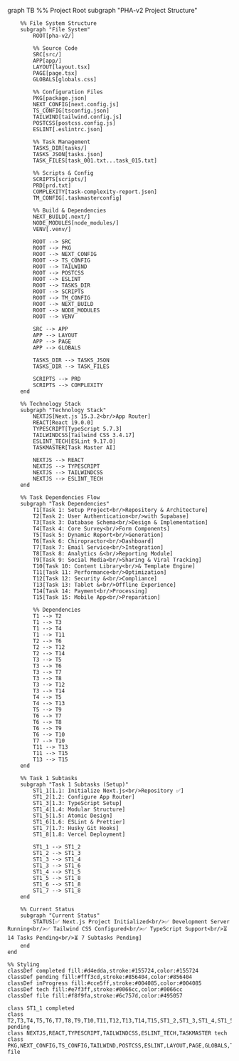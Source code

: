 graph TB
%% Project Root
subgraph "PHA-v2 Project Structure"

        %% File System Structure
        subgraph "File System"
            ROOT[pha-v2/]

            %% Source Code
            SRC[src/]
            APP[app/]
            LAYOUT[layout.tsx]
            PAGE[page.tsx]
            GLOBALS[globals.css]

            %% Configuration Files
            PKG[package.json]
            NEXT_CONFIG[next.config.js]
            TS_CONFIG[tsconfig.json]
            TAILWIND[tailwind.config.js]
            POSTCSS[postcss.config.js]
            ESLINT[.eslintrc.json]

            %% Task Management
            TASKS_DIR[tasks/]
            TASKS_JSON[tasks.json]
            TASK_FILES[task_001.txt...task_015.txt]

            %% Scripts & Config
            SCRIPTS[scripts/]
            PRD[prd.txt]
            COMPLEXITY[task-complexity-report.json]
            TM_CONFIG[.taskmasterconfig]

            %% Build & Dependencies
            NEXT_BUILD[.next/]
            NODE_MODULES[node_modules/]
            VENV[.venv/]

            ROOT --> SRC
            ROOT --> PKG
            ROOT --> NEXT_CONFIG
            ROOT --> TS_CONFIG
            ROOT --> TAILWIND
            ROOT --> POSTCSS
            ROOT --> ESLINT
            ROOT --> TASKS_DIR
            ROOT --> SCRIPTS
            ROOT --> TM_CONFIG
            ROOT --> NEXT_BUILD
            ROOT --> NODE_MODULES
            ROOT --> VENV

            SRC --> APP
            APP --> LAYOUT
            APP --> PAGE
            APP --> GLOBALS

            TASKS_DIR --> TASKS_JSON
            TASKS_DIR --> TASK_FILES

            SCRIPTS --> PRD
            SCRIPTS --> COMPLEXITY
        end

        %% Technology Stack
        subgraph "Technology Stack"
            NEXTJS[Next.js 15.3.2<br/>App Router]
            REACT[React 19.0.0]
            TYPESCRIPT[TypeScript 5.7.3]
            TAILWINDCSS[Tailwind CSS 3.4.17]
            ESLINT_TECH[ESLint 9.17.0]
            TASKMASTER[Task Master AI]

            NEXTJS --> REACT
            NEXTJS --> TYPESCRIPT
            NEXTJS --> TAILWINDCSS
            NEXTJS --> ESLINT_TECH
        end

        %% Task Dependencies Flow
        subgraph "Task Dependencies"
            T1[Task 1: Setup Project<br/>Repository & Architecture]
            T2[Task 2: User Authentication<br/>with Supabase]
            T3[Task 3: Database Schema<br/>Design & Implementation]
            T4[Task 4: Core Survey<br/>Form Components]
            T5[Task 5: Dynamic Report<br/>Generation]
            T6[Task 6: Chiropractor<br/>Dashboard]
            T7[Task 7: Email Service<br/>Integration]
            T8[Task 8: Analytics &<br/>Reporting Module]
            T9[Task 9: Social Media<br/>Sharing & Viral Tracking]
            T10[Task 10: Content Library<br/>& Template Engine]
            T11[Task 11: Performance<br/>Optimization]
            T12[Task 12: Security &<br/>Compliance]
            T13[Task 13: Tablet &<br/>Offline Experience]
            T14[Task 14: Payment<br/>Processing]
            T15[Task 15: Mobile App<br/>Preparation]

            %% Dependencies
            T1 --> T2
            T1 --> T3
            T1 --> T4
            T1 --> T11
            T2 --> T6
            T2 --> T12
            T2 --> T14
            T3 --> T5
            T3 --> T6
            T3 --> T7
            T3 --> T8
            T3 --> T12
            T3 --> T14
            T4 --> T5
            T4 --> T13
            T5 --> T9
            T6 --> T7
            T6 --> T8
            T6 --> T9
            T6 --> T10
            T7 --> T10
            T11 --> T13
            T11 --> T15
            T13 --> T15
        end

        %% Task 1 Subtasks
        subgraph "Task 1 Subtasks (Setup)"
            ST1_1[1.1: Initialize Next.js<br/>Repository ✅]
            ST1_2[1.2: Configure App Router]
            ST1_3[1.3: TypeScript Setup]
            ST1_4[1.4: Modular Structure]
            ST1_5[1.5: Atomic Design]
            ST1_6[1.6: ESLint & Prettier]
            ST1_7[1.7: Husky Git Hooks]
            ST1_8[1.8: Vercel Deployment]

            ST1_1 --> ST1_2
            ST1_2 --> ST1_3
            ST1_3 --> ST1_4
            ST1_3 --> ST1_6
            ST1_4 --> ST1_5
            ST1_5 --> ST1_8
            ST1_6 --> ST1_8
            ST1_7 --> ST1_8
        end

        %% Current Status
        subgraph "Current Status"
            STATUS[✅ Next.js Project Initialized<br/>✅ Development Server Running<br/>✅ Tailwind CSS Configured<br/>✅ TypeScript Support<br/>⏳ 14 Tasks Pending<br/>⏳ 7 Subtasks Pending]
        end
    end

    %% Styling
    classDef completed fill:#d4edda,stroke:#155724,color:#155724
    classDef pending fill:#fff3cd,stroke:#856404,color:#856404
    classDef inProgress fill:#cce5ff,stroke:#004085,color:#004085
    classDef tech fill:#e7f3ff,stroke:#0066cc,color:#0066cc
    classDef file fill:#f8f9fa,stroke:#6c757d,color:#495057

    class ST1_1 completed
    class T2,T3,T4,T5,T6,T7,T8,T9,T10,T11,T12,T13,T14,T15,ST1_2,ST1_3,ST1_4,ST1_5,ST1_6,ST1_7,ST1_8 pending
    class NEXTJS,REACT,TYPESCRIPT,TAILWINDCSS,ESLINT_TECH,TASKMASTER tech
    class PKG,NEXT_CONFIG,TS_CONFIG,TAILWIND,POSTCSS,ESLINT,LAYOUT,PAGE,GLOBALS,TASKS_JSON,PRD file
